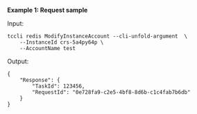 **Example 1: Request sample**



Input: 

```
tccli redis ModifyInstanceAccount --cli-unfold-argument  \
    --InstanceId crs-5a4py64p \
    --AccountName test
```

Output: 
```
{
    "Response": {
        "TaskId": 123456,
        "RequestId": "0e728fa9-c2e5-4bf8-8d6b-c1c4fab7b6db"
    }
}
```

